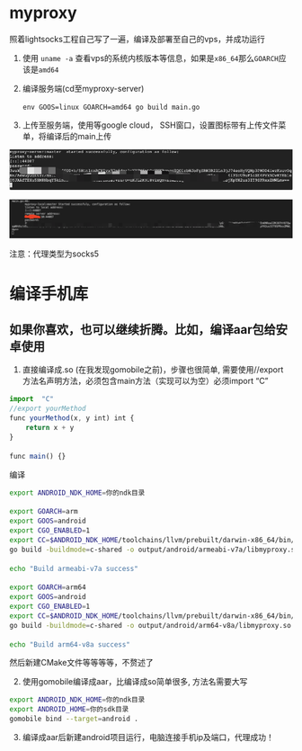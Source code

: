 # myproxy
照着lightsocks工程自己写了一遍，编译及部署至自己的vps，并成功运行

1. 使用 `uname -a` 查看vps的系统内核版本等信息，如果是`x86_64`那么`GOARCH`应该是`amd64`

2. 编译服务端(cd至myproxy-server)

   `env GOOS=linux GOARCH=amd64 go build main.go`

3. 上传至服务端，使用等google cloud， SSH窗口，设置图标带有上传文件菜单，将编译后的main上传

![local-start](https://github.com/elo5/myproxy/blob/main/assets/server-started.png)

![local-start](https://github.com/elo5/myproxy/blob/main/assets/local-started.png)

注意：代理类型为socks5

# 编译手机库
## 如果你喜欢，也可以继续折腾。比如，编译aar包给安卓使用

1. 直接编译成.so (在我发现gomobile之前)，步骤也很简单, 需要使用//export 方法名声明方法，必须包含main方法（实现可以为空）必须import “C”

``` js
import  "C"
//export yourMethod
func yourMethod(x, y int) int {
	return x + y
}

func main() {}
```
编译
```  bash
export ANDROID_NDK_HOME=你的ndk目录

export GOARCH=arm
export GOOS=android
export CGO_ENABLED=1
export CC=$ANDROID_NDK_HOME/toolchains/llvm/prebuilt/darwin-x86_64/bin/armv7a-linux-androideabi21-clang
go build -buildmode=c-shared -o output/android/armeabi-v7a/libmyproxy.so main.go

echo "Build armeabi-v7a success"

export GOARCH=arm64
export GOOS=android
export CGO_ENABLED=1
export CC=$ANDROID_NDK_HOME/toolchains/llvm/prebuilt/darwin-x86_64/bin/aarch64-linux-android21-clang
go build -buildmode=c-shared -o output/android/arm64-v8a/libmyproxy.so main.go

echo "Build arm64-v8a success"
```

然后新建CMake文件等等等等，不赘述了

2. 使用gomobile编译成aar，比编译成so简单很多, 方法名需要大写
```  bash
export ANDROID_NDK_HOME=你的ndk目录
export ANDROID_HOME=你的sdk目录
gomobile bind --target=android .
```

3. 编译成aar后新建android项目运行，电脑连接手机ip及端口，代理成功！